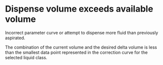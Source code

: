 # Dispense volume exceeds available volume

Incorrect parameter curve or attempt to dispense more fluid than previously aspirated.

&#x20;

The combination of the current volume and the desired delta volume is less than the smallest data point represented in the correction curve for the selected liquid class.
